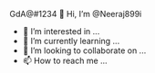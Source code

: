 GdA@#1234 👋 Hi, I’m @Neeraj899i
- 👀 I’m interested in ...
- 🌱 I’m currently learning ...
- 💞️ I’m looking to collaborate on ...
- 📫 How to reach me ...

<!--Gonda
Neeraj899i/Neeraj899i is a ✨ special ✨ repository because its `README.md` (this file) appears on your GitHub profile.
You can click the Preview link to take a look at your changes.
--->
<green background 
        Animate.   > 
       <neeraj>
